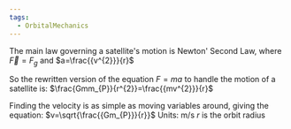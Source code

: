 ```yaml
---
tags:
  - OrbitalMechanics
---
```

The main law governing a satellite's motion is Newton' Second Law, where $\vec{F} = F_{g}$ and $a=\frac{{v^{2}}}{r}$

So the rewritten version of the equation $F=ma$ to handle the motion of a satellite is: $\frac{Gmm_{P}}{r^{2}}=\frac{{mv^{2}}}{r}$

Finding the velocity is as simple as moving variables around, giving the equation: $v=\sqrt{\frac{{Gm_{P}}}{r}}$
Units: m/s
$r$ is the orbit radius

